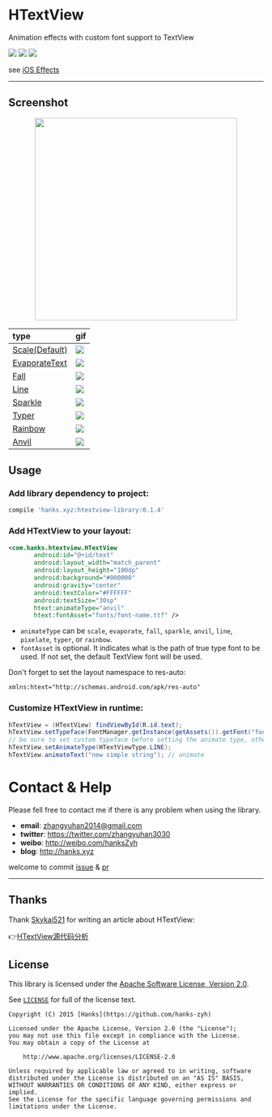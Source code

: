 # HTextView
Animation effects with custom font support to TextView

![](https://img.shields.io/hexpm/l/plug.svg)
![](https://img.shields.io/badge/Platform-Android-brightgreen.svg)
![](https://img.shields.io/badge/Android-CustomView-blue.svg)

see [iOS Effects](https://github.com/lexrus/LTMorphingLabel)

---

## Screenshot

<div  style="text-align:center;">
  <img src="https://github.com/hanks-zyh/HTextView/blob/master/screenshot/demo.gif" width="400px"/>
</div>

| type  | gif |
| :-- | :-- |
| [Scale(Default)](https://github.com/hanks-zyh/HTextView/blob/master/htextview-library/src/main/java/com/hanks/htextview/animatetext/ScaleText.java) | ![](https://github.com/hanks-zyh/HTextView/blob/master/screenshot/demo3.gif) |
| [EvaporateText](https://github.com/hanks-zyh/HTextView/blob/master/htextview-library/src/main/java/com/hanks/htextview/animatetext/EvaporateText.java) | ![](https://github.com/hanks-zyh/HTextView/blob/master/screenshot/demo5.gif) |
| [Fall](https://github.com/hanks-zyh/HTextView/blob/master/htextview-library/src/main/java/com/hanks/htextview/animatetext/FallText.java) | ![](https://github.com/hanks-zyh/HTextView/blob/master/screenshot/demo6.gif) |
| [Line](https://github.com/hanks-zyh/HTextView/blob/master/htextview-library/src/main/java/com/hanks/htextview/animatetext/LineText.java) | ![](https://github.com/hanks-zyh/HTextView/blob/master/screenshot/demo7.gif) |
| [Sparkle](https://github.com/hanks-zyh/HTextView/blob/master/htextview-library/src/main/java/com/hanks/htextview/animatetext/SparkleText.java) | ![](https://github.com/hanks-zyh/HTextView/blob/master/screenshot/demo8.gif) |
| [Typer](https://github.com/hanks-zyh/HTextView/blob/master/htextview-library/src/main/java/com/hanks/htextview/animatetext/TyperText.java) |  ![](https://github.com/hanks-zyh/HTextView/blob/master/screenshot/typer.gif) |
| [Rainbow](https://github.com/hanks-zyh/HTextView/blob/master/htextview-library/src/main/java/com/hanks/htextview/animatetext/RainBowText.java) | ![](https://github.com/hanks-zyh/HTextView/blob/master/screenshot/rainbow.gif) |
| [Anvil](https://github.com/hanks-zyh/HTextView/blob/master/htextview-library/src/main/java/com/hanks/htextview/animatetext/AnvilText.java) | ![](https://github.com/hanks-zyh/HTextView/blob/master/screenshot/demo2.gif) |


## Usage

### Add library dependency to project:

```groovy
compile 'hanks.xyz:htextview-library:0.1.4'
```

### Add HTextView to your layout:

```xml
<com.hanks.htextview.HTextView
       android:id="@+id/text"
       android:layout_width="match_parent"
       android:layout_height="100dp"
       android:background="#000000"
       android:gravity="center"
       android:textColor="#FFFFFF"
       android:textSize="30sp"
       htext:animateType="anvil"
       htext:fontAsset="fonts/font-name.ttf" />
```

- `animateType` can be `scale`, `evaporate`, `fall`, `sparkle`, `anvil`, `line`, `pixelate`, `typer`, or `rainbow`.
- `fontAsset` is optional. It indicates what is the path of true type font to be used. If not set, the default TextView font will be used.

Don't forget to set the layout namespace to res-auto:

```xml
xmlns:htext="http://schemas.android.com/apk/res-auto"
```

### Customize HTextView in runtime:

```java
hTextView = (HTextView) findViewById(R.id.text);
hTextView.setTypeface(FontManager.getInstance(getAssets()).getFont("fonts/font-name.ttf"));
// be sure to set custom typeface before setting the animate type, otherwise the font may not be updated.
hTextView.setAnimateType(HTextViewType.LINE);
hTextView.animateText("new simple string"); // animate
```


# Contact & Help

Please fell free to contact me if there is any problem when using the library.

- **email**: zhangyuhan2014@gmail.com
- **twitter**: https://twitter.com/zhangyuhan3030
- **weibo**: http://weibo.com/hanksZyh
- **blog**: http://hanks.xyz

welcome to commit [issue](https://github.com/hanks-zyh/HTextView/issues) & [pr](https://github.com/hanks-zyh/HTextView/pulls)

---

## Thanks

Thank [Skykai521](https://github.com/Skykai521) for writing an article about HTextView:

:point_right:[HTextView源代码分析](http://skykai521.github.io/2016/01/30/HTextView%E6%BA%90%E4%BB%A3%E7%A0%81%E5%88%86%E6%9E%90/)


## License

This library is licensed under the [Apache Software License, Version 2.0](http://www.apache.org/licenses/LICENSE-2.0).

See [`LICENSE`](LICENSE) for full of the license text.

    Copyright (C) 2015 [Hanks](https://github.com/hanks-zyh)

    Licensed under the Apache License, Version 2.0 (the "License");
    you may not use this file except in compliance with the License.
    You may obtain a copy of the License at

        http://www.apache.org/licenses/LICENSE-2.0

    Unless required by applicable law or agreed to in writing, software
    distributed under the License is distributed on an "AS IS" BASIS,
    WITHOUT WARRANTIES OR CONDITIONS OF ANY KIND, either express or implied.
    See the License for the specific language governing permissions and
    limitations under the License.

